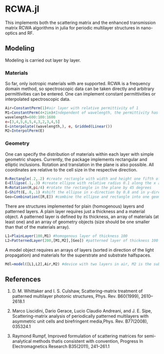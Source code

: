 # RCWA.jl

This implements both the scattering matrix and the enhanced transmission matrix RCWA algorithms in julia for periodic multilayer structures in nano-optics and RF.

## Modeling

Modeling is carried out layer by layer. 

### Materials

So far, only isotropic materials with are supported. RCWA is a frequency domain method, so spectroscopic data can be taken directly and arbitrary permittivities can be entered. One can implement constant permittivities or interpolated spectroscopic data.

```julia
Air=ConstantPerm(1)#air layer with relative permittivity of 1
M1=ConstantPerm(4+2im)#Independent of wavelength, the permittivity has a value of 4+2i
wavelength=600:100:1600
e=[3,4,5,6,5,4,3,2,3,4,5]
E=interpolate((wavelength,), e, Gridded(Linear())
M2=InterpolPerm(E)
```
### Geometry

One can specify the distribution of materials within each layer with simple geometric shapes. Currently, the package implements rectangular and elliptic inclusions. Rotation and translation in the plane is also possible. All coordinates are relative to the cell size in the respective direction.

```julia
R=Rectangle(.2,.2) #create rectangle with width and height one fifth of the cell size
E=Ellipse(.1,.3) #create ellipse with relative radius 0.1 along the x axis and 0.3 along the y axis
R=Rotation(R,pi/4) #rotate the rectangle in the plane by 45 degrees
E=Shift(E,.8,.1) #shift the ellipse in x-direction by 0.8 and in y-direction by 0.1
Geo=Combination([R,E]) #combine the ellipse and rectangle into one geometry object
```

There are structures implemented for plain (homogenous) layers and patterned layers. A plain layer requires just a thickness and a material object. A patterned layer is defined by its thickness, an array of materials (at least one) and an array of geometry objects (size should be one smaller than that of the materials array). 

```julia
L1=PlainLayer(100,M1) #homogenous layer of thickness 100
L2=PatternedLayer(200,[M1,M2],[Geo]) #patterned layer of thickness 100 with inclusion of material M1 in a background of M2
```

A model object requires an arrays of layers (sorted in direction of the light propagation) and materials for the superstrate and substrate halfspaces.

```julia
Mdl=model([L1,L2],Air,M2) #device with two layers in air, M2 is the substrate
```
## References

1. D. M. Whittaker and I. S. Culshaw, Scattering-matrix treatment of patterned multilayer photonic structures, Phys. Rev. B60(1999), 2610–2618.1

2. Marco Liscidini, Dario Gerace, Lucio Claudio Andreani, and J. E. Sipe, Scattering-matrix analysis of periodically patterned multilayers with asymmetric unit cells and birefringent media,Phys. Rev. B77(2008), 035324.1

3. Raymond Rumpf, Improved formulation of scattering matrices for semi-analytical methods thatis consistent with convention, Progress In Electromagnetics Research B35(2011), 241–261.1
